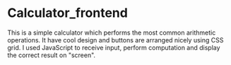 # Calculator_frontend

This is a simple calculator which performs the most common arithmetic operations. It have cool design and buttons are arranged nicely using CSS grid. I used JavaScript to receive input, perform computation and display the correct result on "screen".
